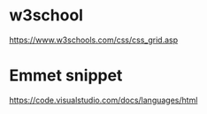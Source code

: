 # w3school
https://www.w3schools.com/css/css_grid.asp

# Emmet snippet
https://code.visualstudio.com/docs/languages/html